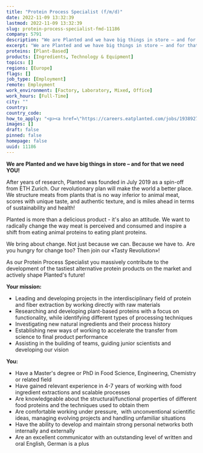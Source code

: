 ```yaml
---
title: "Protein Process Specialist (f/m/d)"
date: 2022-11-09 13:32:39
lastmod: 2022-11-09 13:32:39
slug: protein-process-specialist-fmd-11186
company: 5791
description: "We are Planted and we have big things in store – and for that we need YOU!After years of research, Planted was founded in July 2019 as a spin-off from ETH Zurich. Our revolutionary plan will make the world a better place. We structure meats from plants that is no way inferior to animal meat, scores with unique taste, and authentic texture, and is miles ahead in terms of sustainability and health!"
excerpt: "We are Planted and we have big things in store – and for that we need YOU!After years of research, Planted was founded in July 2019 as a spin-off from ETH Zurich. Our revolutionary plan will make the world a better place. We structure meats from plants that is no way inferior to animal meat, scores with unique taste, and authentic texture, and is miles ahead in terms of sustainability and health!"
proteins: [Plant-Based]
products: [Ingredients, Technology & Equipment]
topics: []
regions: [Europe]
flags: []
job_type: [Employment]
remote: Employment
work_environment: [Factory, Laboratory, Mixed, Office]
work_hours: [Full-Time]
city: ""
country: 
country_code: 
how_to_apply: "<p><a href=\"https://careers.eatplanted.com/jobs/1938927-protein-process-specialist-f-m-d\">https://careers.eatplanted.com/jobs/1938927-protein-process-specialist-…</a></p>"
images: []
draft: false
pinned: false
homepage: false
uuid: 11186
---
```

<p><strong>We are Planted and we have big things in store – and for that we need YOU!</strong></p>
<p>After years of research, Planted was founded in July 2019 as a spin-off from ETH Zurich. Our revolutionary plan will make the world a better place. We structure meats from plants that is no way inferior to animal meat, scores with unique taste, and authentic texture, and is miles ahead in terms of sustainability and health!</p>
<p>Planted is more than a delicious product - it's also an attitude. We want to radically change the way meat is perceived and consumed and inspire a shift from eating animal proteins to eating plant proteins.</p>
<p>We bring about change. Not just because we can. Because we have to.  Are you hungry for change too? Then join our «Tasty Revolution»!</p>
<p>As our Protein Process Specialist you massively contribute to the development of the tastiest alternative protein products on the market and actively shape Planted's future!</p>
<p><strong>Your mission:</strong></p>
<ul>
</ul>
<ul>
<li>Leading and developing projects in the interdisciplinary field of protein and fiber extraction by working directly with raw materials</li>
<li>Researching and developing plant-based proteins with a focus on functionality, while identifying different types of processing techniques</li>
<li>Investigating new natural ingredients and their process history</li>
<li>Establishing new ways of working to accelerate the transfer from science to final product performance</li>
<li>Assisting in the building of teams, guiding junior scientists and developing our vision</li>
</ul>
<ul>
</ul>
<p><strong>You:</strong></p>
<ul>
<li>Have a Master's degree or PhD in Food Science, Engineering, Chemistry or related field</li>
<li>Have gained relevant experience in 4-7 years of working with food ingredient extractions and scalable processes</li>
<li>Are knowledgeable about the structural/functional properties of different food proteins and the techniques used to obtain them</li>
<li>Are comfortable working under pressure,  with unconventional scientific ideas, managing evolving projects and handling unfamiliar situations</li>
<li>Have the ability to develop and maintain strong personal networks both internally and externally</li>
<li>Are an excellent communicator with an outstanding level of written and oral English, German is a plus</li>
</ul>
<p> </p>
